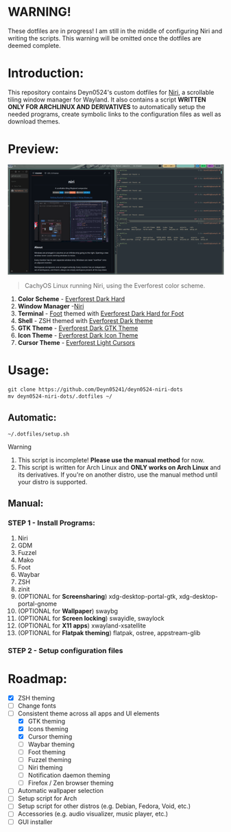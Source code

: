 # WARNING!
These dotfiles are in progress! I am still in the middle of configuring Niri and writing the scripts. This warning will be omitted once the dotfiles are deemed complete.

# Introduction:
This repository contains Deyn0524's custom dotfiles for [Niri](https://github.com/YaLTeR/niri), a scrollable tiling window manager for Wayland. It also contains a script **WRITTEN ONLY FOR ARCHLINUX AND DERIVATIVES** to automatically setup the needed programs, create symbolic links to the configuration files as well as download themes.

# Preview:
![Preview of the dotfiles in action.](preview.png)
>CachyOS Linux running Niri, using the Everforest color scheme.
1. **Color Scheme** - [Everforest Dark Hard](https://github.com/sainnhe/everforest)
2. **Window Manager** -[Niri](https://github.com/YaLTeR/niri)
3. **Terminal** - [Foot](https://codeberg.org/dnkl/foot) themed with [Everforest Dark Hard for Foot](https://gist.github.com/jakesco/c9b11f362f4ae0251ba2ca99a4e1e005)
4. **Shell** - ZSH themed with [Everforest Dark theme](https://github.com/sainnhe/dotfiles/tree/master/.zsh-theme)
5. **GTK Theme** - [Everforest Dark GTK Theme](https://github.com/Fausto-Korpsvart/Everforest-GTK-Theme)
6. **Icon Theme** - [Everforest Dark Icon Theme](https://github.com/Fausto-Korpsvart/Everforest-GTK-Theme)
7. **Cursor Theme** - [Everforest Light Cursors](https://github.com/talwat/everforest-cursors)

# Usage:
```
git clone https://github.com/Deyn05241/deyn0524-niri-dots
mv deyn0524-niri-dots/.dotfiles ~/
```
## Automatic:
```
~/.dotfiles/setup.sh
```

> [!WARNING]
> 1. This script is incomplete! **Please use the manual method** for now.
> 2. This script is written for Arch Linux and **ONLY works on Arch Linux** and its derivatives. If you're on another distro, use the manual method until your distro is supported.
## Manual:
### STEP 1 - Install Programs:
1. Niri
2. GDM
3. Fuzzel
4. Mako
5. Foot
6. Waybar
7. ZSH
8. zinit
9. (OPTIONAL for **Screensharing**) xdg-desktop-portal-gtk, xdg-desktop-portal-gnome
10. (OPTIONAL for **Wallpaper**) swaybg
11. (OPTIONAL for **Screen locking**) swayidle, swaylock
12. (OPTIONAL for **X11 apps**) xwayland-xsatellite
13. (OPTIONAL for **Flatpak theming**) flatpak, ostree, appstream-glib
### STEP 2 - Setup configuration files

# Roadmap:
- [x] ZSH theming
- [ ] Change fonts
- [ ] Consistent theme across all apps and UI elements
    - [x] GTK theming
    - [x] Icons theming
    - [x] Cursor theming
	- [ ] Waybar theming
	- [ ] Foot theming
	- [ ] Fuzzel theming
	- [ ] Niri theming
	- [ ] Notification daemon theming
	- [ ] Firefox / Zen browser theming
- [ ] Automatic wallpaper selection
- [ ] Setup script for Arch
- [ ] Setup script for other distros (e.g. Debian, Fedora, Void, etc.)
- [ ] Accessories (e.g. audio visualizer, music player, etc.)
- [ ] GUI installer
